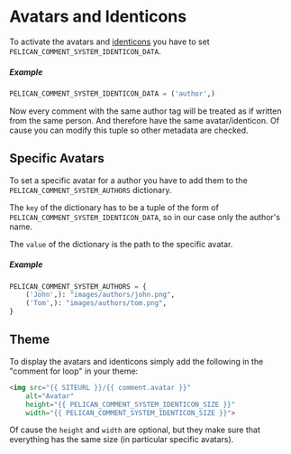 # Avatars and Identicons

To activate the avatars and [identicons](https://en.wikipedia.org/wiki/Identicon) you have to set `PELICAN_COMMENT_SYSTEM_IDENTICON_DATA`.

##### Example

```python
PELICAN_COMMENT_SYSTEM_IDENTICON_DATA = ('author',)
```

Now every comment with the same author tag will be treated as if written from the same person. And therefore have the same avatar/identicon. Of cause you can modify this tuple so other metadata are checked.

## Specific Avatars

To set a specific avatar for a author you have to add them to the `PELICAN_COMMENT_SYSTEM_AUTHORS` dictionary.

The `key` of the dictionary has to be a tuple of the form of `PELICAN_COMMENT_SYSTEM_IDENTICON_DATA`, so in our case only the author's name.

The `value` of the dictionary is the path to the specific avatar.

##### Example

```python
PELICAN_COMMENT_SYSTEM_AUTHORS = {
    ('John',): "images/authors/john.png",
    ('Tom',): "images/authors/tom.png",
}
```

## Theme

To display the avatars and identicons simply add the following in the "comment for loop" in your theme:

```html
<img src="{{ SITEURL }}/{{ comment.avatar }}"
    alt="Avatar"
    height="{{ PELICAN_COMMENT_SYSTEM_IDENTICON_SIZE }}"
    width="{{ PELICAN_COMMENT_SYSTEM_IDENTICON_SIZE }}">
```

Of cause the `height` and `width` are optional, but they make sure that everything has the same size (in particular  specific avatars).
